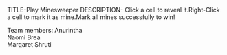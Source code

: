 TITLE-Play Minesweeper
DESCRIPTION- Click a cell to reveal it.Right-Click a cell to mark it as mine.Mark all mines successfully to win!

Team members: Anurintha <br>
Naomi Brea<br>
Margaret Shruti 
